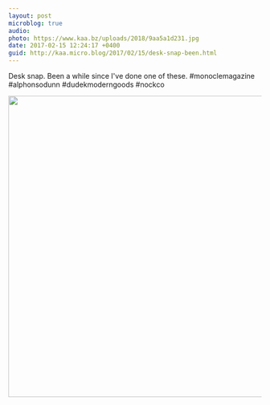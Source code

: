 ```yaml
---
layout: post
microblog: true
audio: 
photo: https://www.kaa.bz/uploads/2018/9aa5a1d231.jpg
date: 2017-02-15 12:24:17 +0400
guid: http://kaa.micro.blog/2017/02/15/desk-snap-been.html
---
```

Desk snap. Been a while since I've done one of these. #monoclemagazine #alphonsodunn #dudekmoderngoods #nockco

<img src="https://www.kaa.bz/uploads/2018/9aa5a1d231.jpg" width="600" height="600" />
